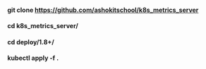 #### git clone https://github.com/ashokitschool/k8s_metrics_server
#### cd k8s_metrics_server/
#### cd deploy/1.8+/
#### kubectl apply -f .
